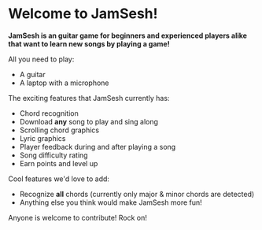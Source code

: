 # Welcome to JamSesh!
**JamSesh is an guitar game for beginners and experienced players alike that want to learn new songs by playing a game!**

All you need to play:
* A guitar
* A laptop with a microphone

The exciting features that JamSesh currently has:

* Chord recognition
* Download **any** song to play and sing along
* Scrolling chord graphics
* Lyric graphics
* Player feedback during and after playing a song
* Song difficulty rating
* Earn points and level up

Cool features we'd love to add:

* Recognize **all** chords (currently only major & minor chords are detected)
* Anything else you think would make JamSesh more fun!

Anyone is welcome to contribute! Rock on!

